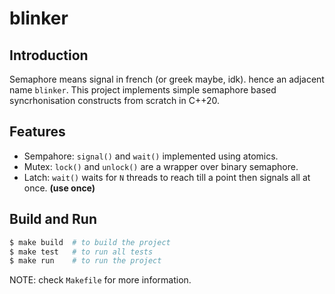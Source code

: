 # blinker

## Introduction
Semaphore means signal in french (or greek maybe, idk). hence an adjacent name `blinker`.
This project implements simple semaphore based syncrhonisation constructs from scratch in C++20.

## Features
- Sempahore: `signal()` and `wait()` implemented using atomics.
- Mutex: `lock()` and `unlock()` are a wrapper over binary semaphore.
- Latch: `wait()` waits for `N` threads to reach till a point then signals all at once. **(use once)**

## Build and Run

```bash
$ make build  # to build the project
$ make test   # to run all tests
$ make run    # to run the project
```

NOTE: check `Makefile` for more information.

